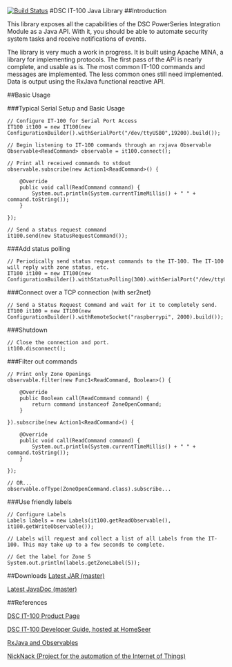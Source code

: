[![Build Status](https://drone.io/github.com/kmbulebu/dsc-it100-java/status.png)](https://drone.io/github.com/kmbulebu/dsc-it100-java/latest)
#DSC IT-100 Java Library
##Introduction

This library exposes all the capabilities of the DSC PowerSeries Integration Module as a Java API. With it, you should be able to automate security system tasks and receive notifications of events.

The library is very much a work in progress. It is built using Apache MINA, a library for implementing protocols. The first pass of the API is nearly complete, and usable as is. The most common IT-100 commands and messages are implemented. The less common ones still need implemented. Data is output using the RxJava functional reactive API.

##Basic Usage

###Typical Serial Setup and Basic Usage
```
// Configure IT-100 for Serial Port Access
IT100 it100 = new IT100(new ConfigurationBuilder().withSerialPort("/dev/ttyUSB0",19200).build());

// Begin listening to IT-100 commands through an rxjava Observable
Observable<ReadCommand> observable = it100.connect();

// Print all received commands to stdout
observable.subscribe(new Action1<ReadCommand>() {

    @Override
    public void call(ReadCommand command) {
        System.out.println(System.currentTimeMillis() + " " + command.toString());
    }
		
});

// Send a status request command
it100.send(new StatusRequestCommand());
```

###Add status polling
```
// Periodically send status request commands to the IT-100. The IT-100 will reply with zone status, etc.
IT100 it100 = new IT100(new ConfigurationBuilder().withStatusPolling(300).withSerialPort("/dev/ttyUSB0",19200).build());
```

###Connect over a TCP connection (with ser2net)
```
// Send a Status Request Command and wait for it to completely send.
IT100 it100 = new IT100(new ConfigurationBuilder().withRemoteSocket("raspberrypi", 2000).build());
```

###Shutdown
```
// Close the connection and port.
it100.disconnect();
```

###Filter out commands
```
// Print only Zone Openings
observable.filter(new Func1<ReadCommand, Boolean>() {

    @Override
    public Boolean call(ReadCommand command) {
        return command instanceof ZoneOpenCommand;
    }
	  
}).subscribe(new Action1<ReadCommand>() {

    @Override
    public void call(ReadCommand command) {
        System.out.println(System.currentTimeMillis() + " " + command.toString());
    }
	
});

// OR...
observable.ofType(ZoneOpenCommand.class).subscribe...
```

###Use friendly labels
```
// Configure Labels
Labels labels = new Labels(it100.getReadObservable(), it100.getWriteObservable());

// Labels will request and collect a list of all Labels from the IT-100. This may take up to a few seconds to complete.

// Get the label for Zone 5
System.out.println(labels.getZoneLabel(5));
```

##Downloads
[Latest JAR (master)](https://drone.io/github.com/kmbulebu/dsc-it100-java/files/target/dsc-it100-library.jar)

[Latest JavaDoc (master)](https://drone.io/github.com/kmbulebu/dsc-it100-java/files/target/dsc-it100-library-javadoc.jar)

##References

[DSC IT-100 Product Page](http://www.dsc.com/index.php?n=products&amp;o=view&amp;id=22)

[DSC IT-100 Developer Guide, hosted at HomeSeer](http://homeseer.com/pdfs/DSC/29007363R003_IT_100_developer_guide.pdf)

[RxJava and Observables](http://github.com/Netflix/RxJava)

[NickNack (Project for the automation of the Internet of Things)](http://github.com/kmbulebu/NickNack)


